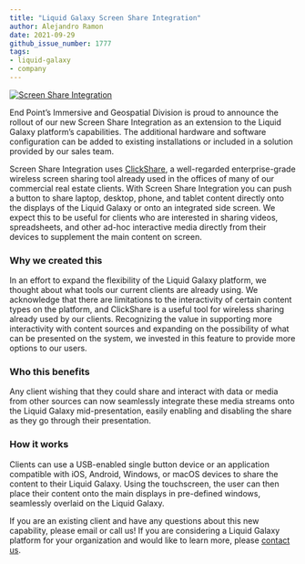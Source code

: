 ```yaml
---
title: "Liquid Galaxy Screen Share Integration"
author: Alejandro Ramon
date: 2021-09-29
github_issue_number: 1777
tags:
- liquid-galaxy
- company
---
```


[![Screen Share Integration](/blog/2021/09/liquid-galaxy-screen-share-integration/click-small.jpg)](/blog/2021/09/liquid-galaxy-screen-share-integration/click-large.jpg)

End Point’s Immersive and Geospatial Division is proud to announce the rollout of our new Screen Share Integration as an extension to the Liquid Galaxy platform’s capabilities. The additional hardware and software configuration can be added to existing installations or included in a solution provided by our sales team.

Screen Share Integration uses [ClickShare](https://www.barco.com/en/clickshare/wireless-presentation), a well-regarded enterprise-grade wireless screen sharing tool already used in the offices of many of our commercial real estate clients. With Screen Share Integration you can push a button to share laptop, desktop, phone, and tablet content directly onto the displays of the Liquid Galaxy or onto an integrated side screen. We expect this to be useful for clients who are interested in sharing videos, spreadsheets, and other ad-hoc interactive media directly from their devices to supplement the main content on screen.

### Why we created this

In an effort to expand the flexibility of the Liquid Galaxy platform, we thought about what tools our current clients are already using. We acknowledge that there are limitations to the interactivity of certain content types on the platform, and ClickShare is a useful tool for wireless sharing already used by our clients. Recognizing the value in supporting more interactivity with content sources and expanding on the possibility of what can be presented on the system, we invested in this feature to provide more options to our users.

### Who this benefits

Any client wishing that they could share and interact with data or media from other sources can now seamlessly integrate these media streams onto the Liquid Galaxy mid-presentation, easily enabling and disabling the share as they go through their presentation. 

### How it works

Clients can use a USB-enabled single button device or an application compatible with iOS, Android, Windows, or macOS devices to share the content to their Liquid Galaxy. Using the touchscreen, the user can then place their content onto the main displays in pre-defined windows, seamlessly overlaid on the Liquid Galaxy.

If you are an existing client and have any questions about this new capability, please email or call us! If you are considering a Liquid Galaxy platform for your organization and would like to learn more, please [contact us](/contact/).
